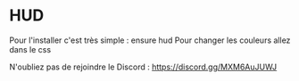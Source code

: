 # HUD

Pour l'installer c'est très simple : ensure hud
Pour changer les couleurs allez dans le css 

N'oubliez pas de rejoindre le Discord : https://discord.gg/MXM6AuJUWJ
